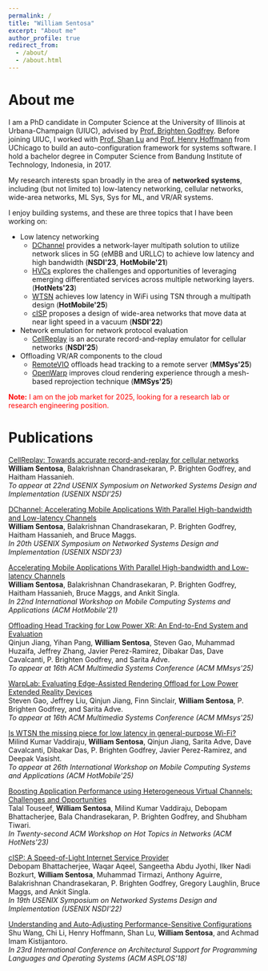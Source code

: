 ```yaml
---
permalink: /
title: "William Sentosa"
excerpt: "About me"
author_profile: true
redirect_from: 
  - /about/
  - /about.html
---
```


About me
======

I am a PhD candidate in Computer Science at the University of Illinois at Urbana-Champaign (UIUC), advised by [Prof. Brighten Godfrey](https://pbg.cs.illinois.edu). Before joining UIUC, I worked with [Prof. Shan Lu](http://people.cs.uchicago.edu/~shanlu/) and [Prof. Henry Hoffmann](http://people.cs.uchicago.edu/~hankhoffmann/) from UChicago to build an auto-configuration framework for systems software. I hold a bachelor degree in Computer Science from Bandung Institute of Technology, Indonesia, in 2017.  

My research interests span broadly in the area of **networked systems**, including (but not limited to) low-latency networking, cellular networks, wide-area networks, ML Sys, Sys for ML, and VR/AR systems.

I enjoy building systems, and these are three topics that I have been working on:
- Low latency networking
	- [DChannel](https://www.usenix.org/system/files/nsdi23-sentosa.pdf) provides a network-layer multipath solution to utilize network slices in 5G (eMBB and URLLC) to achieve low latency and high bandwidth (**NSDI'23**, **HotMobile'21**) 
	- [HVCs](https://pbg.cs.illinois.edu/papers/touseef23hvc.pdf) explores the challenges and opportunities of leveraging emerging differentiated services across multiple networking layers. (**HotNets'23**)
	- [WTSN](files/wtsn-hotmobile25.pdf) achieves low latency in WiFi using TSN through a multipath design (**HotMobile'25**)
	- [cISP](https://www.usenix.org/system/files/nsdi22-paper-bhattacherjee.pdf) proposes a design of wide-area networks that move data at near light speed in a vacuum (**NSDI'22**)
- Network emulation for network protocol evaluation
	- [CellReplay](#) is an accurate record-and-replay emulator for cellular networks (**NSDI'25**) 
- Offloading VR/AR components to the cloud
	- [RemoteVIO](#) offloads head tracking to a remote server (**MMSys'25**)
	- [OpenWarp](#) improves cloud rendering experience through a mesh-based reprojection technique  (**MMSys'25**)  


<span style="color:red">**Note:** I am on the job market for 2025, looking for a research lab or research engineering position.</span>

Publications
======  

[CellReplay: Towards accurate record-and-replay for cellular networks]()  
**William Sentosa**, Balakrishnan Chandrasekaran, P. Brighten Godfrey, and Haitham Hassanieh.  
*To appear at 22nd USENIX Symposium on Networked Systems Design and Implementation (USENIX NSDI'25)*

[DChannel: Accelerating Mobile Applications With Parallel High-bandwidth and Low-latency Channels](https://www.usenix.org/system/files/nsdi23-sentosa.pdf)  
**William Sentosa**, Balakrishnan Chandrasekaran, P. Brighten Godfrey, Haitham Hassanieh, and Bruce Maggs.  
*In 20th USENIX Symposium on Networked Systems Design and Implementation (USENIX NSDI'23)*

[Accelerating Mobile Applications With Parallel High-bandwidth and Low-latency Channels](https://dl.acm.org/doi/10.1145/3446382.3448357)  
**William Sentosa**, Balakrishnan Chandrasekaran, P. Brighten Godfrey, Haitham Hassanieh, Bruce Maggs, and Ankit Singla.  
*In 22nd International Workshop on Mobile Computing Systems and Applications (ACM HotMobile'21)*

[Offloading Head Tracking for Low Power XR: An End-to-End System and Evaluation]()  
Qinjun Jiang, Yihan Pang, **William Sentosa**, Steven Gao, Muhammad Huzaifa, Jeffrey Zhang, Javier Perez-Ramirez, Dibakar Das, Dave Cavalcanti, P. Brighten Godfrey, and Sarita Adve.  
*To appear at 16th ACM Multimedia Systems Conference (ACM MMsys'25)*

[WarpLab: Evaluating Edge-Assisted Rendering Offload for Low Power Extended Reality Devices]()  
Steven Gao, Jeffrey Liu, Qinjun Jiang, Finn Sinclair, **William Sentosa**, P. Brighten Godfrey, and Sarita Adve.  
*To appear at 16th ACM Multimedia Systems Conference (ACM MMsys'25)*

[Is WTSN the missing piece for low latency in general-purpose Wi-Fi?]()  
Milind Kumar Vaddiraju, **William Sentosa**, Qinjun Jiang, Sarita Adve, Dave Cavalcanti, Dibakar Das, P. Brighten Godfrey, Javier Perez-Ramirez, and Deepak Vasisht.  
*To appear at 26th International Workshop on Mobile Computing Systems and Applications (ACM HotMobile'25)*
  
[Boosting Application Performance using Heterogeneous Virtual Channels: Challenges and Opportunities](https://pbg.cs.illinois.edu/papers/touseef23hvc.pdf)  
Talal Touseef, **William Sentosa**, Milind Kumar Vaddiraju, Debopam Bhattacherjee, Bala Chandrasekaran, P. Brighten Godfrey, and Shubham Tiwari.  
*In Twenty-second ACM Workshop on Hot Topics in Networks (ACM HotNets'23)*

[cISP: A Speed-of-Light Internet Service Provider](https://www.usenix.org/system/files/nsdi22-paper-bhattacherjee.pdf)   
Debopam Bhattacherjee, Waqar Aqeel, Sangeetha Abdu Jyothi, Ilker Nadi Bozkurt, **William Sentosa**, Muhammad Tirmazi, Anthony Aguirre, Balakrishnan Chandrasekaran, P. Brighten Godfrey, Gregory Laughlin, Bruce Maggs, and Ankit Singla.  
*In 19th USENIX Symposium on Networked Systems Design and Implementation (USENIX NSDI'22)*
  
[Understanding and Auto-Adjusting Performance-Sensitive Configurations](https://dl.acm.org/doi/10.1145/3173162.3173206)  
Shu Wang, Chi Li, Henry Hoffmann, Shan Lu, **William Sentosa**, and Achmad Imam Kistijantoro.  
*In 23rd International Conference on Architectural Support for Programming Languages and Operating Systems (ACM ASPLOS'18)*